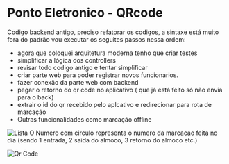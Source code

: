 # Ponto Eletronico - QRcode
Codigo backend antigo, preciso refatorar os codigos, a sintaxe está muito fora do padrão
vou executar os seguites passos nessa ordem:
- agora que coloquei arquitetura moderna tenho que criar testes
- simplificar a lógica dos controllers
- revisar todo codigo antigo e tentar simplificar
- criar parte web para poder registrar novos funcionarios.
- fazer conexão da parte web com backend
- pegar o retorno do qr code no aplicativo ( que já está feito só não envia para o back)
- extrair o id do qr recebido pelo aplcativo e redirecionar para rota de marcação
- Outras funcionalidades como marcação offline

![Lista](https://github.com/kalavh/pontoeletronico/blob/master/Screenshots/lista.jpeg)
O Numero com circulo representa o numero da marcacao feita no dia (sendo 1 entrada, 2 saida do almoco, 3 retorno do almoco etc.)

![Qr Code](https://github.com/kalavh/pontoeletronico/blob/master/Screenshots/qrcode.jpeg)
